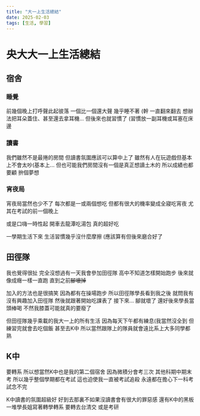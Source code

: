 ```yaml
---
title: "大一上生活總結"
date: 2025-02-03
tags: [生活, 學習]
---
```


# 央大大一上生活總結

## 宿舍

### 睡覺

前幾個晚上打呼聲此起彼落
一個比一個還大聲
幾乎睡不著 (幹
一直翻來翻去
想辦法把耳朵蓋住、甚至還去拿耳機...
但後來也就習慣了
(習慣放一副耳機或耳塞在床邊

### 讀書

我們雖然不是最捲的房間
但讀書氛圍應該可以算中上了
雖然有人在玩遊戲但基本上不會太吵(基本上...
但也可能我們房間沒有一個是真正想讀土木的
所以成績也都要顧
拚個夢想

### 宵夜局

宵夜局當然也少不了
每次都是一或兩個想吃
但都有很大的機率變成全寢吃宵夜
尤其在考試的前一個晚上

或是口嗨一時性起
開車去龍潭吃湯包
真的超好吃

一學期生活下來
生活習慣幾乎沒什麼摩擦
(應該算有但後來磨合好了

## 田徑隊

我也覺得很扯
完全沒想過有一天我會參加田徑隊
高中不知道怎樣開始跑步
後來就像成癮一樣一直跑
直到之前~~腳壞掉~~

加入的方法也是很搞笑
因為都有在操場跑步
所以田徑隊學長看到我之後
就問我有沒有興趣加入田徑隊
然後就跟著開始吃課表了
接下來...
腳就壞了
還好後來學長當頭棒喝
不然我膝蓋可能就真的要廢了

但田徑隊幾乎乘載的我大一上的所有生活
因為每天下午都有練息(我當然沒全到
但練習完就會去吃個飯
甚至去K中
所以當然跟隊上的隊員就會遠比系上大多同學都熟


## K中

要轉系
所以想當然K中也是我的第二個宿舍
因為微積分會考三次
其他科期中期末考
所以幾乎整個學期都在考試
這也迫使我一直被考試追殺
永遠都在擔心下一科考試念不完

K中讀書的氛圍超級好
好到去那裏不如果沒讀書會有很大的罪惡感
還有K中的黑板
一堆學長姐寫著轉學轉系
要轉去台清交
或是考研
